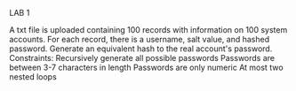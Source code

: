 LAB 1

A txt file is uploaded containing 100 records with information on 100 system accounts. For each record, there is a username, salt value, and hashed password. Generate an equivalent hash to the real account's password.
Constraints:
	Recursively generate all possible passwords
	Passwords are between 3-7 characters in length
	Passwords are only numeric
	At most two nested loops

